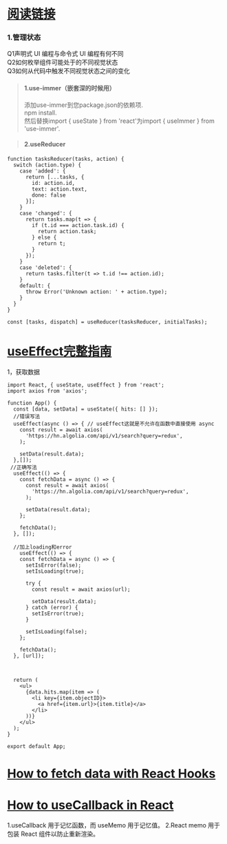 [阅读链接](https://beta.reactjs.org/learn)  
==== 
### 1.管理状态  
Q1声明式 UI 编程与命令式 UI 编程有何不同  
Q2如何枚举组件可能处于的不同视觉状态  
Q3如何从代码中触发不同视觉状态之间的变化  

> #### 1.use-immer（嵌套深的时候用）
> 
>  添加use-immer到您package.json的依赖项.   
>  npm install.   
>  然后替换import { useState } from 'react'为import { useImmer } from 'use-immer'.   

> #### 2.useReducer

```
function tasksReducer(tasks, action) {
  switch (action.type) {
    case 'added': {
      return [...tasks, {
        id: action.id,
        text: action.text,
        done: false
      }];
    }
    case 'changed': {
      return tasks.map(t => {
        if (t.id === action.task.id) {
          return action.task;
        } else {
          return t;
        }
      });
    }
    case 'deleted': {
      return tasks.filter(t => t.id !== action.id);
    }
    default: {
      throw Error('Unknown action: ' + action.type);
    }
  }
}
```
```
const [tasks, dispatch] = useReducer(tasksReducer, initialTasks);
```

[useEffect完整指南](https://overreacted.io/a-complete-guide-to-useeffect/)
==== 
1，获取数据
```
import React, { useState, useEffect } from 'react';
import axios from 'axios';

function App() {
  const [data, setData] = useState({ hits: [] });
  //错误写法
  useEffect(async () => { // useEffect这就是不允许在函数中直接使用 async 
    const result = await axios(
      'https://hn.algolia.com/api/v1/search?query=redux',
    );

    setData(result.data);
  },[]);
 //正确写法
  useEffect(() => {
    const fetchData = async () => {
      const result = await axios(
        'https://hn.algolia.com/api/v1/search?query=redux',
      );

      setData(result.data);
    };

    fetchData();
  }, []);
  
  //加上loading和error
    useEffect(() => {
    const fetchData = async () => {
      setIsError(false);
      setIsLoading(true);

      try {
        const result = await axios(url);

        setData(result.data);
      } catch (error) {
        setIsError(true);
      }

      setIsLoading(false);
    };

    fetchData();
  }, [url]);

  
  
  return (
    <ul>
      {data.hits.map(item => (
        <li key={item.objectID}>
          <a href={item.url}>{item.title}</a>
        </li>
      ))}
    </ul>
  );
}

export default App;
```

[How to fetch data with React Hooks](https://www.robinwieruch.de/react-hooks-fetch-data/)
===
[How to useCallback in React](https://www.robinwieruch.de/react-usecallback-hook/)
===
1.useCallback 用于记忆函数，而 useMemo 用于记忆值。
2.React memo 用于包装 React 组件以防止重新渲染。


